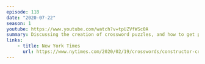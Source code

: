 ```yaml
---
episode: 118
date: "2020-07-22"
season: 1
youtube: https://www.youtube.com/watch?v=tpUZVfWSc0A
summary: Discussing the creation of crossword puzzles, and how to get professionally involved in their creation
links:
    - title: New York Times
      url: https://www.nytimes.com/2020/02/19/crosswords/constructor-crossword-puzzles-trudeau.html
---
```

